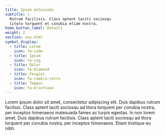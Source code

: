 ```yaml
---
title: Ipsum malesuada
subtitle: |-
  Rutrum facilisis. Class aptent taciti sociosqu
  litora torquent et conubia etiam nostra.
home_button_label: Details
weight: 2
section: one.html
symbol_display:
  - title: Lorem
    icon: fa-code
  - title: Ipsum
    icon: fa-cog
  - title: Dolor
    icon: fa-diamond
  - title: Feugiat
    icon: fa-camera-retro
  - title: Tempus
    icon: fa-briefcase
---
```


Lorem ipsum dolor sit amet, consectetur adipiscing elit. Duis dapibus rutrum facilisis. Class aptent taciti sociosqu ad litora torquent per conubia nostra, per inceptos himenaeos malesuada fames ac turpis egestas. In non lorem amet. Duis dapibus rutrum facilisis. Class aptent taciti sociosqu ad litora torquent per conubia nostra, per inceptos himenaeos. Etiam tristique eu nibh.
